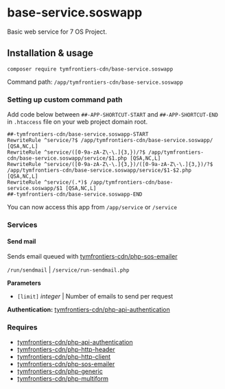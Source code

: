 # base-service.soswapp

Basic web service for 7 OS Project.

## Installation & usage

`composer require tymfrontiers-cdn/base-service.soswapp`

Command path: `/app/tymfrontiers-cdn/base-service.soswapp`

### Setting up custom command path

Add code below between `##-APP-SHORTCUT-START` and `##-APP-SHORTCUT-END` in `.htaccess` file on your web project domain root.

```
##-tymfrontiers-cdn/base-service.soswapp-START
RewriteRule ^service/?$ /app/tymfrontiers-cdn/base-service.soswapp/ [QSA,NC,L]
RewriteRule ^service/([0-9a-zA-Z\-\.]{3,})/?$ /app/tymfrontiers-cdn/base-service.soswapp/service/$1.php [QSA,NC,L]
RewriteRule ^service/([0-9a-zA-Z\-\.]{3,})/([0-9a-zA-Z\-\.]{3,})/?$ /app/tymfrontiers-cdn/base-service.soswapp/service/$1-$2.php [QSA,NC,L]
RewriteRule ^service/(.*)$ /app/tymfrontiers-cdn/base-service.soswapp/$1 [QSA,NC,L]
##-tymfrontiers-cdn/base-service.soswapp-END
```

You can now access this app from `/app/service` or `/service`

### Services

#### Send mail

Sends email queued with [tymfrontiers-cdn/php-sos-emailer](https://github.com/tymfrontiers-cdn/php-sos-emailer)

`/run/sendmail` | `/service/run-sendmail.php`

**Parameters**

- `[limit]` _integer_ | Number of emails to send per request

**Authentication:** [tymfrontiers-cdn/php-api-authentication](https://github.com/tymfrontiers-cdn/php-api-authentication)

### Requires

- [tymfrontiers-cdn/php-api-authentication](https://github.com/tymfrontiers-cdn/php-api-authentication)
- [tymfrontiers-cdn/php-http-header](https://github.com/tymfrontiers-cdn/php-http-header)
- [tymfrontiers-cdn/php-http-client](https://github.com/tymfrontiers-cdn/php-http-client)
- [tymfrontiers-cdn/php-sos-emailer](https://github.com/tymfrontiers-cdn/php-sos-emailer)
- [tymfrontiers-cdn/php-generic](https://github.com/tymfrontiers-cdn/php-generic)
- [tymfrontiers-cdn/php-multiform](https://github.com/tymfrontiers-cdn/php-multiform)
